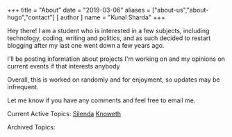 +++
title = "About"
date = "2019-03-06"
aliases = ["about-us","about-hugo","contact"]
[ author ]
  name = "Kunal Sharda"
+++

Hey there! I am a student who is interested in a few subjects, including technology, coding, writing and politics, and as such decided to restart blogging after my last one went down a few years ago.

I'll be posting information about projects I'm working on and my opinions on current events if that interests anybody

Overall, this is worked on randomly and for enjoyment, so updates may be infrequent.

Let me know if you have any comments and feel free to email me.

Current Active Topics:
[Silenda](https://insensitive.co/tags/Silenda)
[Knoweth](https://insensitive.co/tags/Knoweth)

Archived Topics:
